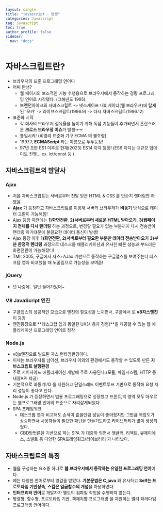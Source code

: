 ```yaml
---
layout: single
title: "javascript - 탄생"
categories: Javascript
tag: Javascript
toc: true
author_profile: false
sidebar:
  nav: "docs"
---
```


# 자바스크립트란?

- 브라우저의 표준 프로그래밍 언어다
- 어찌 탄생?
  - 웹 페이지의 보조적인 기능 수행용으로 브라우저에서 동작하는 경량 프로그래밍 언어로 시작됐다. (그해년도 1995)
  - 브랜던아이크의 자바스크립트 -> 넷스케이프 내비게이터(웹 브라우져)에 탑재된 '모카' -> 라이브스크립트(1996.9) -> 다시 자바스크립트(1996.12)
- 표준화 시작
  - 각 회사의 브라우저 점유율을 높이기 위해 독점 기능들이 추가되면서 혼란스러운 **크로스 브라우징 이슈**가 발생ㅜㅜ
  - 통일시켜! (비영리 표준화 기구 ECMA 의 불호령)
  - 1997.7, **ECMAScript** 라는 이름으로 두두등장!
  - 97년 초판 ES1 이후로 현재(2023) ES14 까지 등장! (ES6 까지는 대규모 업데이트 진행... ex. let/const 등 )

## 자바스크립트의 발달사

### Ajax

- 처음 자바스크립트는 서버로부터 전달 받은 HTML & CSS 를 단순히 렌더링만 하였음.
- **Ajax** 가 등장하고 자바스크립트를 이용해 서버와 브라우저가 **비동기** 방식으로 데이터 교환이 가능해짐!
- Ajax 등장 이전에는 **1)화면전환**, **2)서버로부터 새로운 HTML 받아오기**, **3)웹페이지 전체를 다시 랜더링** 하는 과정으로, 변경할 필요가 없는 부분까지 다시 전송받아 랜더링 하기떄문에 불필요한 데이터 통신이 발생!
- Ajax 등장 이후 **1)화면전환**, **2)서버로부터 필요한 부분만 데이터 전송받아오기** **3)부분 한정적 렌더링** 과정으로 데스크톱 애플리케이션과 유사한 빠른 성능과 부드러운 화면전환이 가능해졌다!
- TMI: 2005, 구글에서 자스+AJax 기반으로 동작하는 구글맵스를 보여주는디 데스크탑 앱과 비교했을 때 노꿀림으로 가능성을 보여줌!

### jQuery

- 넌 나중에.. 일단 들어가있어~

### V8 JavaScript 엔진

- 구글맵스의 성공적인 모습으로 엔진의 필요성을 느끼면서, 구글에서 또 **v8자스엔진**이 등장
- 엔진등장으로 **데스크탑 앱과 동일한 UX(사용자 경험)**을 제공할 수 있는 웹 애플리케이션 프로그래밍 언어로 정착

### Node.js

- v8js엔진으로 빌드된 자스 런타임환경이다.
- 이제는 브라우저를 넘어선, 브라우저 이외의 환경에서도 동작할 수 있도록 만든 **자바스크립트 실행환경**
- 주로 서버사이드 애플리케이션 개발에 주로 사용된다.(모듈, 파일시스템, HTTP 등 내장API 제공)
- 기본적으로 비동기I/O 를 지원하고 단일스레드 이벤트루프 기반으로 동작해 요청 처리 성능이 좋다고 한다.
- Node.js 가 등장하면서 범용 프로그래밍으로 성장했고 프론트,백 영역 모두 아우르는 웹프로그래밍 언어의 표준으로 자리잡게되었다.
- SPA 프레임워크
  - 데스크톱 앱과 비교해도 손색이 없을만큼 성능이 좋아졌지만 그만큼 복잡도가 상승하면서 사용자들이 필요한 패턴을 만들기도하고 라이브러리가 많이 생성되었다.
  - CBD방법론을 기반으로 하는 SPA 가 대중화 되면서 앵귤러, 리엑트, 뷰제이에스, 스벨트 등 다양한 SPA프레임워크/라이브러리 가 나타났다.

## 자바스크립트의 특징

- 웹을 구성하는 요소중 하나로 **웹 브라우저에서 동작하는 유일한 프로그래밍 언어**이다.
- 얘는 다양한 언어로부터 영감을 받았다. **기본문법은 C,java** 와 유사하고 **Self는 프로토타입 기반상속**, **스킴은 일급함수의 개념**을 차용하였다.
- **인터프리터 언어**로 개발자가 별도의 컴파일 작업을 수행하지 않는다.
- 명령형, 함수형, 프로토타입 기반, 객체지향 프로그래밍 을 지원하는 멀티 패러다임 프로그래밍 언어이다.
